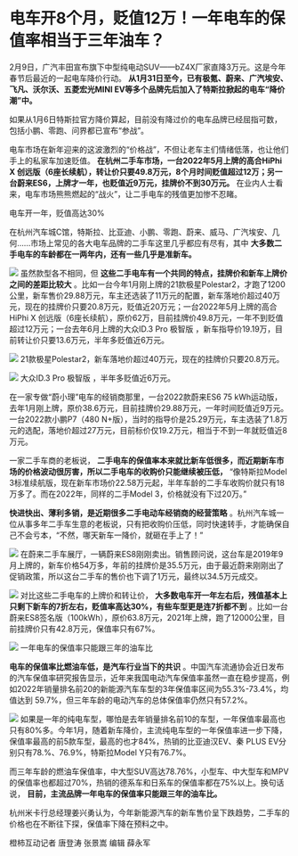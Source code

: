# 电车开8个月，贬值12万！一年电车的保值率相当于三年油车？

2月9日，广汽丰田宣布旗下中型纯电动SUV——bZ4X厂家直降3万元。这是今年春节后最近的一起电车降价行动。
**从1月31日至今，已有极氪、蔚来、广汽埃安、飞凡、沃尔沃、五菱宏光MINI EV等多个品牌先后加入了特斯拉掀起的电车“降价潮”中。**

如果从1月6日特斯拉官方降价算起，目前没有降过价的电车品牌已经屈指可数，包括小鹏、零跑、问界都已宣布“参战”。

电车市场在新年迎来的这波激烈的“价格战”，不但让老车主们情绪低落，也让他们手上的私家车加速贬值。
**在杭州二手车市场，一台2022年5月上牌的高合HiPhi X
创远版（6座长续航），转让价只要49.8万元，8个月时间贬值超过12万；另一台蔚来ES6，上牌才一年，也贬值近9万元，挂牌价不到30万元。**
在业内人士看来，电车市场熊熊燃起的“战火”，让二手电车的残值更加惨不忍睹。

电车开一年，贬值高达30%

在杭州汽车城C馆，特斯拉、比亚迪、小鹏、零跑、蔚来、威马、广汽埃安、几何……市场上常见的各大电车品牌的二手车这里几乎都应有尽有，其中
**大多数二手电车的车龄都在一两年内，还有一些几乎是准新车。**

![](https://inews.gtimg.com/newsapp_bt/0/15659816546/1000)
虽然款型各不相同，但 **这些二手电车有一个共同的特点，挂牌价和新车上牌价之间的差距比较大**
。比如一台今年1月刚上牌的21款极星Polestar2，才跑了1200公里，新车售价29.88万元，车主还选装了11万元的配置，新车落地价超过40万元，现在的挂牌价只要20.8万元，贬值近20万元；一台2022年5月上牌的高合HiPhi
X 创远版（6座长续航），原价62万，目前挂牌价49.8万元，一年不到贬值超过12万元；一台去年6月上牌的大众ID.3 Pro 极智版
，新车指导价19.19万，目前转让价只要13.6万元，半年多贬值近6万元。

![](https://inews.gtimg.com/newsapp_bt/0/15659816549/1000)
21款极星Polestar2，新车落地价超过40万元，现在的挂牌价只要20.8万元。

![](https://inews.gtimg.com/newsapp_bt/0/15659816553/1000)
大众ID.3 Pro 极智版 ，半年多贬值近6万元。

在一家专做“蔚小理”电车的经销商那里，一台2022款蔚来ES6 75
kWh运动版，去年1月刚上牌，原价38.6万元，目前挂牌价29.88万元，一年时间贬值近9万元。一台2022款小鹏P7（480
N+版），当时的指导价是25.29万元，车主选装了1.8万元的选配，落地价超过27万元，目前标价仅19.2万元，相当于不到一年就贬值近8万元。

一家二手车商的老板说， **二手电车的保值率本来就比新车低很多，而近期新车市场的价格波动很厉害，所以二手电车的收购价只能继续被压低，**
“像特斯拉Model 3标准续航版，现在新车市场价22.58万元起，半年车龄的二手车收购价就只有18万多了。而在2022年，同样的二手Model
3，价格就没有下过20万。”

**快进快出、薄利多销，是近期很多二手电动车经销商的经营策略**
。杭州汽车城一位从事多年二手车生意的老板说，只有把收购价压低，同时快速转手，才能确保自己不会亏本，“不然，哪天新车一降价，就砸在手上了！”

![](https://inews.gtimg.com/newsapp_bt/0/15659816557/1000)
在蔚来二手车展厅，一辆蔚来ES8刚刚卖出。销售顾问说，这台车是2019年9月上牌的，新车价格54万多，年前的挂牌价是35.5万元，由于最近蔚来刚刚出了促销政策，所以这台二手车的售价也下调了1万元，最终以34.5万元成交。

![](https://inews.gtimg.com/newsapp_bt/0/15659816559/1000)
对比这些二手电车的上牌价和转让价， **大多数电车开一年左右后，残值基本上只剩下新车的7折左右，贬值率高达30%，有些车型更是连7折都不到**
。比如一台蔚来ES8签名版（100kWh），原价63.8万元，2021年上牌，跑了12000公里，目前挂牌价只有42.8万元，保值率只有67%。

![](https://inews.gtimg.com/newsapp_bt/0/15659816560/1000)
一年电车的保值率只能跟三年的油车比

**电车的保值率比燃油车低，是汽车行业当下的共识**
。中国汽车流通协会近日发布的汽车保值率研究报告显示，近年来我国电动汽车保值率虽然一直在稳步提高，例如2022年销量排名前20的新能源汽车车型的3年保值率区间为55.3%-73.4%，均值达到
59.7%，但三年车龄的电动汽车的总体保值率仍然只有57.2%。

![](https://inews.gtimg.com/newsapp_bt/0/15659816562/1000)
如果是一年的纯电车型，哪怕是去年销量排名前10的车型，一年保值率最高也只有80%多。今年1月，随着新车降价，主流纯电车型的一年保值率进一步下降，保值率最高的前5款车型，最高的也才84%，热销的比亚迪汉EV、秦
PLUS EV分别只有78.%、76.9%，特斯拉Model Y只有76.7%。

而三年车龄的燃油车保值率，中大型SUV高达78.76%，小型车、中大型车和MPV的保值率也都超过70%，热销的德系车和日系车的保值率都在75%以上。换句话说，
**目前，主流品牌一年电车的保值率只能跟三年的油车比。**

杭州米卡行总经理姜兴勇认为，今年新能源汽车的新车售价呈下跌趋势，二手车的价格也在不断往下探，保值率下降在预料之中。

橙柿互动记者 唐登涛 张景嵩 编辑 薛永军

